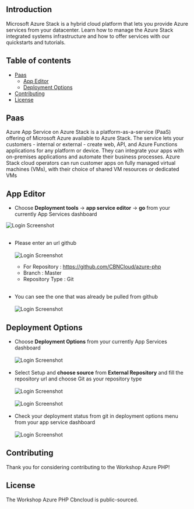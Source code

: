 ## Introduction
Microsoft Azure Stack is a hybrid cloud platform that lets you provide Azure services from your datacenter. Learn how to manage the Azure Stack integrated systems infrastructure and how to offer services with our quickstarts and tutorials.

## Table of contents
<!--ts-->
  * [Paas](#pass)
    * [App Editor](#app-editor)
    * [Deployment Options](#deployment-options)
  * [Contributing](#contributing)
  * [License](#license)
<!--te-->


## Paas

Azure App Service on Azure Stack is a platform-as-a-service (PaaS) offering of Microsoft Azure available to Azure Stack. The service lets your customers - internal or external - create web, API, and Azure Functions applications for any platform or device. They can integrate your apps with on-premises applications and automate their business processes. Azure Stack cloud operators can run customer apps on fully managed virtual machines (VMs), with their choice of shared VM resources or dedicated VMs

## App Editor

- Choose **Deployment tools** -> **app service editor** -> **go** from your currently App Services dashboard

 ![Login Screenshot](https://github.com/CBNCloud/workshop-azure-php/blob/master/images/app%20service%20editor.png)
 </br></br>
 - Please enter an url github
  </br></br>
 ![Login Screenshot](https://github.com/CBNCloud/workshop-azure-php/blob/master/images/git.png)
 
     - For Repository 		: https://github.com/CBNCloud/azure-php
     - Branch			: Master
     - Repository Type 		: Git
   </br></br>
   
 - You can see the one that was already be pulled from github
  </br></br>
 ![Login Screenshot](https://github.com/CBNCloud/workshop-azure-php/blob/master/images/editor.png)
 


## Deployment Options

- Choose **Deployment Options** from your currently App Services dashboard
 </br></br>
![Login Screenshot](https://github.com/CBNCloud/workshop-azure-php/blob/master/images/deployement.png)
 </br></br>
 - Select Setup and **choose source** from **External Repository** and fill the repository url and choose Git as your repository type
  </br></br>
  ![Login Screenshot](https://github.com/CBNCloud/workshop-azure-php/blob/master/images/external.png)
  </br></br>
![Login Screenshot](https://github.com/CBNCloud/workshop-azure-php/blob/master/images/choose.png)
 </br></br>
 - Check your deployment status from git in deployment options menu from your app service dashboard
  </br></br>
![Login Screenshot](https://github.com/CBNCloud/workshop-azure-php/blob/master/images/githus.png)



## Contributing

Thank you for considering contributing to the Workshop Azure PHP!

## License

The Workshop Azure PHP Cbncloud is public-sourced.
